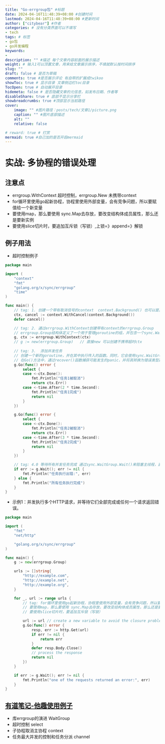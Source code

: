 ```yaml
---
title: "Go-errgroup包" #标题
date: 2024-04-16T11:48:39+08:00 #创建时间
lastmod: 2024-04-16T11:48:39+08:00 #更新时间
author: ["citybear"] #作者
categories: # 没有分类界面可以不填写
- tech
tags: # 标签
- go包
- go并发编程
keywords: 
- 
description: "" #描述 每个文章内容前面的展示描述
weight: # 输入1可以顶置文章，用来给文章展示排序，不填就默认按时间排序
slug: ""
draft: false # 是否为草稿
comments: true #是否展示评论 有自带的扩展成twikoo
showToc: true # 显示目录 文章侧边栏toc目录
TocOpen: true # 自动展开目录
hidemeta: false # 是否隐藏文章的元信息，如发布日期、作者等
disableShare: true # 底部不显示分享栏
showbreadcrumbs: true #顶部显示当前路径
cover:
    image: "" #图片路径：posts/tech/文章1/picture.png
    caption: "" #图片底部描述
    alt: ""
    relative: false

# reward: true # 打赏
mermaid: true #自己加的是否开启mermaid
---
```


# 实战: 多协程的错误处理
## 注意点
- errgroup.WithContext 超时控制，errgroup.New 未携带context
- for循环里使用go起新协程，协程里使用外部变量，会有竞争问题，所以要赋值给一个新变量
- 要使用map，那么要使用 sync.Map去存放，要改变结构体成员属性，那么还是要新实例
- 要使用slice切片时，要追加互斥锁（写锁）,上锁=》append=》解锁
## 例子用法
- 超时控制例子
``` go
package main

import (
    "context"
    "fmt"
    "golang.org/x/sync/errgroup"
    "time"
)

func main() {
    // tag: 1. 创建一个带有取消信号的context  context.Background() 也可以是其他传递的上下文ctx
    ctx, cancel := context.WithCancel(context.Background())
    defer cancel()

    // tag: 2. 通过errgroup.WithContext创建带有context的errgroup.Group
    // errgroup.Group结构体定义了一个用于管理goroutine的组，并包含一个sync.WaitGroup类型的成员变量wg用于等待所有goroutine完成。
    g, ctx := errgroup.WithContext(ctx)
    // g := new(errgroup.Group)   // 直接new 可以创建不携带超时ctx
    
    // tag: 3.  添加并发任务 
    // 创建一个新的goroutine，并在其中执行传入的函数。同时，它会使用sync.WaitGroup.Add(1)增加计数器，表示有一个goroutine正在执行。
    // 在Go()方法中，通过recover()函数捕获可能发生的panic，并将其转换为错误类型返回。因为是新起的一个协程
    g.Go(func() error {
        select {
        case <-ctx.Done():
            fmt.Println("任务1被取消")
            return ctx.Err()
        case <-time.After(2 * time.Second):
            fmt.Println("任务1完成")
            return nil
        }
    })

    g.Go(func() error {
        select {
        case <-ctx.Done():
            fmt.Println("任务2被取消")
            return ctx.Err()
        case <-time.After(3 * time.Second):
            fmt.Println("任务2完成")
            return nil
        }
    })

    // tag: 4.0 等待所有并发任务完成 通过sync.WaitGroup.Wait()来阻塞主线程，直到所有goroutine都完成。如果其中一个goroutine返回了错误，它会通过context对象取消其他正在执行的goroutine，并返回错误。
    if err := g.Wait(); err != nil {
        fmt.Println("任务执行出错:", err)
    } else {
        fmt.Println("所有任务执行完成")
    }
}
  ```

- 示例1：并发执行多个HTTP请求，并等待它们全部完成或任何一个请求返回错误。

```go
package main

import (
	"fmt"
	"net/http"

	"golang.org/x/sync/errgroup"
)

func main() {
	g := new(errgroup.Group)

	urls := []string{
		"http://example.com",
		"http://example.net",
		"http://example.org",
	}

	for _, url := range urls {
        // tag: for循环里使用go起新协程，协程里使用外部变量，会有竞争问题，所以要赋值给一个新变量
        // 要使用map，那么要使用 sync.Map去存放，要改变结构体成员属性，那么还是要新实例
        // 要使用slice切片时，要追加互斥锁（写锁）

		url := url // create a new variable to avoid the closure problem
		g.Go(func() error {
			resp, err := http.Get(url)
			if err != nil {
				return err
			}
			defer resp.Body.Close()
			// process the response
			return nil
		})
	}

	if err := g.Wait(); err != nil {
		fmt.Println("one of the requests returned an error:", err)
	}
}

``` 

## [有道笔记-他趣使用例子](https://note.youdao.com/s/dfE35pbH)
   - 库errgroup的演进 WaitGroup
   - 超时控制 select
   - 子协程取消主协程 context 
   - 任务最大并发的控制和任务分派 channel
